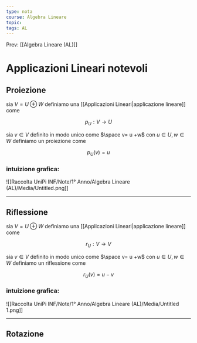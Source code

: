 ```yaml
---
type: nota
course: Algebra Lineare
topic: 
tags: AL
---
```


Prev: [[Algebra Lineare (AL)]]

# Applicazioni Lineari notevoli

## Proiezione

sia $V = U \oplus W$  definiamo una [[Applicazioni Lineari|applicazione lineare]] come

$$
p_{U}: V \rightarrow U
$$

 sia $v\in V$ definito in modo unico come $\space v= u +w$  con $u\in U,w\in W$ definiamo un proiezione come

$$
p_U(v)=u
$$

### intuizione grafica:

![[Raccolta UniPi INF/Note/1° Anno/Algebra Lineare (AL)/Media/Untitled.png]]

---

## Riflessione

sia $V = U \oplus W$  definiamo una [[Applicazioni Lineari|applicazione lineare]] come

$$
r_U: V\rightarrow V
$$

sia $v\in V$ definito in modo unico come $\space v= u +w$  con $u\in U,w\in W$ definiamo un riflessione come



$$
r_U(v)=u-v
$$

### intuizione grafica:

![[Raccolta UniPi INF/Note/1° Anno/Algebra Lineare (AL)/Media/Untitled 1.png]]

---

## Rotazione
